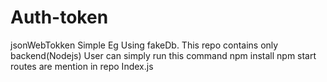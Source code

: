 # Auth-token
jsonWebTokken Simple Eg Using fakeDb. This repo contains only backend(Nodejs)
User can simply run this command 
npm install
npm start 
routes are mention in repo Index.js
